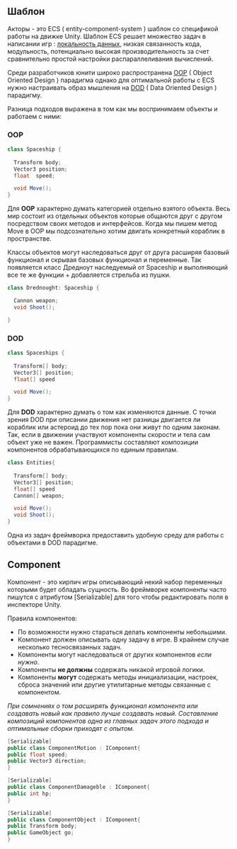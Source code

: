 ## Шаблон
Акторы - это ECS ( entity-component-system ) шаблон со спецификой работы на движке Unity. Шаблон ECS решает множество задач в написании игр : [локальность данных](https://live13.livejournal.com/474198.html), низкая связанность кода, модульность, потенциально высокая производительность за счет сравнительно простой настройки распараллеливания вычислений. 

Среди разработчиков юнити широко распространена [OOP](https://en.wikipedia.org/wiki/Object-oriented_programming) ( Object Oriented Design ) парадигма однако для оптимальной работы с ECS нужно настраивать образ мышления на [DOD](https://en.wikipedia.org/wiki/Data-oriented_design) ( Data Oriented Design ) парадигму. 

Разница подходов выражена в том как мы воспринимаем объекты и работаем с ними: 
### OOP
```csharp
class Spaceship {
 
  Transform body;
  Vector3 position;
  float  speed;

  void Move();
}
```
Для **OOP** характерно думать категорией отдельно взятого объекта. Весь мир состоит из отдельных объектов которые общаются друг с другом посредством своих методов и интерфейсов. Когда мы пишем метод Move в OOP мы подсознательно хотим двигать конкретный кораблик в пространстве. 

Классы объектов могут наследоваться друг от друга расширяя базовый функционал и скрывая базовых функционал и переменные.
Так появляется класс Дредноут наследуемый от Spaceship и выполняющий все те же функции + добавляется стрельба из пушки.

```csharp
class Drednought: Spaceship {

  Cannon weapon;   
  void Shoot();

}
```


### DOD
```csharp
class Spaceships {
 
  Transform[] body;
  Vector3[] position;
  float[] speed

  void Move();
}
```
Для **DOD** характерно думать о том как изменяются данные. С точки зрения DOD при описании движения нет разницы двигается ли кораблик или астероид до тех пор пока они живут по одним законам. Так, если в движении участвуют компоненты скорости и тела сам объект уже не важен. Программисты составляют композиции компонентов обрабатывающихся по единым правилам. 

```csharp
class Entities{
 
  Transform[] body;
  Vector3[] position;
  float[] speed
  Cannon[] weapon;

  void Move();
  void Shoot();
}
```

Одна из задач фреймворка предоставить удобную среду для работы с объектами в DOD парадигме.
 
## Component
Компонент - это кирпич игры описывающий некий набор переменных которыми будет обладать сущность.
Во фреймворке компоненты часто пишутся с атрибутом [Serializable] для того чтобы редактировать поля в инспекторе Unity.

Правила компонентов:

* По возможности нужно стараться делать компоненты небольшими. 
* Компонент должен описывать одну задачу в игре. В крайнем случае несколько тесносвязанных задач.
* Компоненты могут наследоваться от других компонентов _если нужно_.
* Компоненты **не должны** содержать никакой игровой логики. 
* Компоненты **могут** содержать методы инициализации, настроек, сброса значений или другие утилитарные методы связанные с компонентом.

_При сомнениях о том расширять функционал компонента или создавать новый как правило лучше создавать новый. Составление композиций компонентов одна из главных задач этого подхода и оптимальные сборки приходят с опытом._

```csharp
[Serializable]
public class ComponentMotion : IComponent{
public float speed;
public Vector3 direction;
}
```
```csharp
[Serializable]
public class ComponentDamageble : IComponent{
public int hp;
}
```
```csharp
[Serializable]
public class ComponentObject : IComponent{
public Transform body;
public GameObject go;
}
```